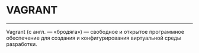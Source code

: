 # VAGRANT
_ _ _
Vagrant (с англ. — «бродяга») — свободное и открытое программное обеспечение для создания и конфигурирования виртуальной среды разработки.
